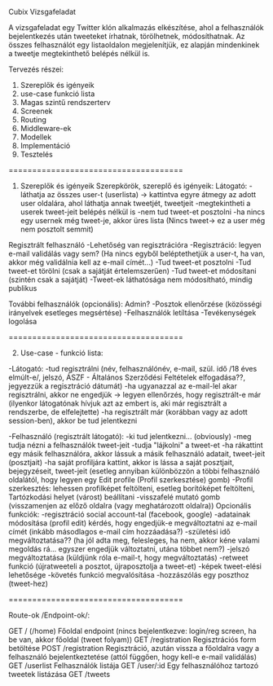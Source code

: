Cubix Vizsgafeladat

A vizsgafeladat egy Twitter klón alkalmazás elkészítése, ahol a
felhasználók bejelentkezés után tweeteket írhatnak, törölhetnek,
módosíthatnak.
Az összes felhasználót egy listaoldalon megjelenítjük, ez alapján
mindenkinek a tweetje megtekinthető belépés nélkül is.

Tervezés részei:
1. Szereplők és igényeik
2. use-case funkció lista
3. Magas szintű rendszerterv
4. Screenek
5. Routing
6. Middleware-ek
7. Modellek
8. Implementáció
9. Tesztelés

=====================================

1. Szereplők és igényeik
Szerepkörök, szereplő és igényeik:
Látogató:
    -láthatja az összes user-t (userlista) -> kattintva egyre átmegy az adott user oldalára, ahol láthatja annak tweetjét, tweetjeit
    -megtekintheti a userek tweet-jeit belépés nélkül is
    -nem tud tweet-et posztolni
    -ha nincs egy usernek még tweet-je, akkor üres lista (Nincs tweet-> ez a user még nem posztolt semmit)

Regisztrált felhasználó
    -Lehetőség van regisztrációra
    -Regisztráció: legyen e-mail validálás vagy sem? (Ha nincs egyből beléptethetjük a user-t, ha van, akkor még validálnia kell az e-mail címét...)
    -Tud tweet-et posztolni
    -Tud tweet-et törölni (csak a sajátját értelemszerűen)
    -Tud tweet-et módosítani (szintén csak a sajátját)
    -Tweet-ek láthatósága nem módosítható, mindig publikus

További felhasználók (opcionális):
Admin?
    -Posztok ellenőrzése (közösségi irányelvek esetleges megsértése)
    -Felhasználók letíltása
    -Tevékenységek logolása

=====================================

2. Use-case - funkció lista:

-Látogató:
    -tud regisztrálni (név, felhasználónév, e-mail, szül. idő /18 éves elmúlt-e/,
     jelszó, ÁSZF - Általános Szerződési Feltételek elfogadása??, jegyezzük a regisztráció dátumát)
    -ha ugyanazzal az e-mail-lel akar regisztrálni, akkor ne engedjük -> legyen ellenőrzés, hogy regisztrált-e már (ilyenkor látogatónak hívjuk azt az embert is, aki már regisztrált a rendszerbe, de elfelejtette)
    -ha regisztrált már (korábban vagy az adott session-ben), akkor be tud jelentkezni

-Felhasználó (regisztrált látogató):
    -ki tud jelentkezni... (obviously)
    -meg tudja nézni a felhasználók tweet-jeit
    -tudja "lájkolni" a tweet-et
    -ha rákattint egy másik felhasználóra, akkor lássuk a másik felhasználó adatait, tweet-jeit (posztjait)
    -ha saját profiljára kattint, akkor is lássa a saját posztjait, bejegyzéseit, tweet-jeit (esetleg annyiban különbözzön a többi felhasználó oldalától, hogy legyen egy Edit profile (Profil szerkesztése) gomb)
    -Profil szerkesztés: lehessen profilképet feltölteni, esetleg borítóképet feltölteni, Tartózkodási helyet (várost) beállítani
    -visszafelé mutató gomb (visszamenjen az előző oldalra (vagy meghatározott oldalra))
    Opcionális funkciók:
        -regisztráció social account-tal (facebook, google)
        -adatainak módosítása (profil edit) kérdés, hogy engedjük-e  megváltoztatni az e-mail címét (inkább másodlagos e-mail cím hozzáadása?)
        -születési idő megváltoztatása?? (ha jól adta meg, felesleges, ha nem, akkor kéne valami megoldás rá... egyszer engedjük változtatni, utána többet nem?)
        -jelszó megváltoztatása (küldjünk róla e-mail-t, hogy megváltoztatás)
        -retweet funkció (újratweeteli a posztot, újraposztolja a tweet-et)
        -képek tweet-elési lehetősége
        -követés funkció megvalósítása
        -hozzászólás egy poszthoz (tweet-hez)

=====================================

Route-ok /Endpoint-ok/:

GET / (/home)		Főoldal endpoint (nincs bejelentkezve: login/reg screen, ha be van, akkor főoldal (tweet folyam))
GET /registration   Regisztrációs form betöltése
POST /registration  Regisztráció, azután vissza a főoldalra vagy a felhasználó bejelentkeztetése (attól függően, hogy kell-e e-mail validálás)
GET /userlist       Felhasználók listája
GET /user/:id       Egy felhasználóhoz tartozó tweetek listázása
GET /tweets
